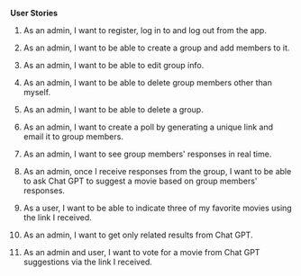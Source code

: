 **User Stories**
1. As an admin, I want to register, log in to and log out from the app.

2. As an admin, I want to be able to create a group and add members to it.

3. As an admin, I want to be able to edit group info.

4. As an admin, I want to be able to delete group members other than myself.

5. As an admin, I want to be able to delete a group.

6. As an admin, I want to create a poll by generating a unique link and email it to group members.

7. As an admin, I want to see group members' responses in real time.

8. As an admin, once I receive responses from the group, I want to be able to ask Chat GPT to suggest a movie based on group members' responses.

9. As a user, I want to be able to indicate three of my favorite movies using the link I received.

10. As an admin, I want to get only related results from Chat GPT.

11. As an admin and user, I want to vote for a movie from Chat GPT suggestions via the link I received.
